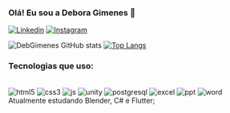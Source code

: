 ### Olá! Eu sou a Debora Gimenes 👋

[![Linkedin](https://img.shields.io/badge/LinkedIn-0077B5?style=for-the-badge&logo=linkedin&logoColor=white)](https://www.linkedin.com/in/gimenesdebora/)
[![Instagram](https://img.shields.io/badge/Instagram-E4405F?style=for-the-badge&logo=instagram&logoColor=white)](https://www.instagram.com/c/deb.gimenes)

![DebGimenes GitHub stats](https://github-readme-stats.vercel.app/api?username=DebGimenes&show_icons=true&theme=dark)
[![Top Langs](https://github-readme-stats.vercel.app/api/top-langs/?username=DebGimenes&layout=compact&theme=dark)](https://github.com/DebGimenes/github-readme-stats)

### Tecnologias que uso:
<div styl="display: inline_block"><br/>
    <img alt="html5" src="https://img.shields.io/badge/HTML5-E34F26?style=for-the-badge&logo=html5&logoColor=white" >
    <img alt="css3" src="https://img.shields.io/badge/CSS3-1572B6?style=for-the-badge&logo=css3&logoColor=white" >
    <img alt="js" src="https://img.shields.io/badge/JavaScript-323330?style=for-the-badge&logo=javascript&logoColor=F7DF1E" >
    <img alt="unity" src="https://img.shields.io/badge/Unity-100000?style=for-the-badge&logo=unity&logoColor=white" >
    <img alt="postgresql" src="https://img.shields.io/badge/PostgreSQL-316192?style=for-the-badge&logo=postgresql&logoColor=white" >
    <img alt="excel" src="https://img.shields.io/badge/Microsoft_Excel-217346?style=for-the-badge&logo=microsoft-excel&logoColor=white" >
    <img alt="ppt" src="https://img.shields.io/badge/Microsoft_PowerPoint-B7472A?style=for-the-badge&logo=microsoft-powerpoint&logoColor=white" >
    <img alt="word" src="https://img.shields.io/badge/Microsoft_Word-2B579A?style=for-the-badge&logo=microsoft-word&logoColor=white" ><br/>
    <div> Atualmente estudando Blender, C# e Flutter; <br/> <div>
 
   
